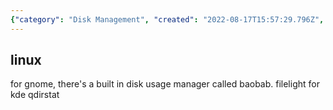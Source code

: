 ```yaml
---
{"category": "Disk Management", "created": "2022-08-17T15:57:29.796Z", "date": "2022-08-17 15:57:29", "description": "This article provides an overview of popular disk usage management tools available for Linux systems, including Baobab for Gnome and Filelight for KDE. Additionally, Qdirstat is introduced as another useful option for managing disk space.", "modified": "2022-08-18T07:26:43.307Z", "tags": ["stub", "system manage"], "title": "Visual Disk Usage Manager, Visual Disk Cleaner"}
---
```

## linux
for gnome, there's a built in disk usage manager called baobab.
filelight for kde
qdirstat